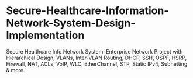 # Secure-Healthcare-Information-Network-System-Design-Implementation
Secure Healthcare Info Network System: Enterprise Network Project with Hierarchical Design, VLANs, Inter-VLAN Routing, DHCP, SSH, OSPF, HSRP, Firewall, NAT, ACLs, VoIP, WLC, EtherChannel, STP, Static IPv4, Subnetting &amp; more.

